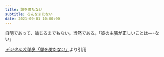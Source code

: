 ```yaml
---
title: 論を俟たない
subtitle: ろんをまたない
date: 2021-09-01 10:00:00
---
```


自明であって、論じるまでもない。当然である。「彼の主張が正しいことは―◦ない」

<cite>[デジタル大辞泉「論を俟たない」](https://dictionary.goo.ne.jp/word/%E8%AB%96%E3%82%92%E4%BF%9F%E3%81%9F%E3%81%AA%E3%81%84/)</cite>より引用